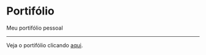 # Portifólio
<p>Meu portifólio pessoal<p/>
<hr/>
<p>Veja o portifólio clicando <a href="https://gabrielveneza.github.io/Portifolio/">aqui<a/>.<p/>
